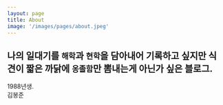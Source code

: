 ```yaml
---
layout: page
title: About
image: '/images/pages/about.jpeg'
---
```


나의 일대기를 `해학`과 `현학`을 담아내어 기록하고 싶지만 식견이 짧은 까닭에 `옹졸함`만 뽐내는게 아닌가 싶은 블로그.  
---

1988년생.  
김봉준  

